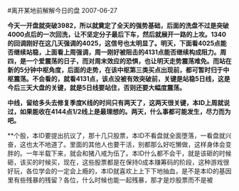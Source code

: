 #离开某地前解解今日的盘
2007-06-27

 **今天一开盘就突破3982，所以就奠定了全天的强势基础，后面的洗盘不过是突破4000点后的一次回洗，让不坚定分子最后下车，然后就展开一路的上攻。1340的回调刚好在这几天强调的4025，这信号也太明显了。明天，下面看4025点能否继续站稳，上面看上周强调，周一刚好被阻击的4131点能否继续构成阻力。周四，是一个爱震荡的日子，而对周末效应的恐惧，也让明天走势震荡难免。而站在新的5分钟中枢角度，后面的走势，在该中枢第三类买点出现前，都可暂时归于中枢震荡。不会看的，就看4131点，该点没被有效突破前，关键是站稳5日线，这是今后三天大盘的关键，就是5日线要站住，否则还要大幅度震荡。**

**中线，留给多头去修复季度K线的时间只有两天了，这两天很关键，本ID上周就说过，如果能收在4144点1/2线上是最理想的。两天，什么事都可能发生，尽力而为吧。**

**个股，本ID要提出抗议了，那十几只股票，本ID不看盘就全面堕落，一看盘就兴奋，这也太不地道了。里面的其他人也要干活，别都那么好吃懒做，这样身体会变胖的。一年半载下来，就会和猪八戒为伍了。本ID什么都不会干，就是该砸的时候砸，该买的时候买，现在，这些股票都是在保持0成本赚筹码的阶段，这种游戏很好玩，各位学会的一定会上瘾的，本ID就喜欢上上下下地抽血，是不是本ID的基因里有些残暴的残留？各位，什么时候也能一起残暴，那才是炒股票而不是被
